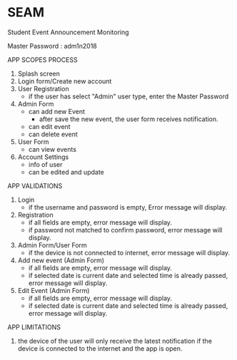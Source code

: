 # SEAM
Student Event Announcement Monitoring

Master Password :	adm1n2018

APP SCOPES PROCESS
1. Splash screen
2. Login form/Create new account
3. User Registration
	- if the user has select "Admin" user type, enter the Master Password
4. Admin Form
	- can add new Event
		- after save the new event, the user form receives notification.
	- can edit event
	- can delete event
5. User Form
	- can view events
6. Account Settings
	- info of user
	- can be edited and update


APP VALIDATIONS
1. Login
	- if the username and password is empty, Error message will display.
2. Registration
	- if all fields are empty, error message will display.
	- if password not matched to confirm password, error message will display.
3. Admin Form/User Form
	- if the device is not connected to internet, error message will display.
4. Add new event (Admin Form)
	- if all fields are empty, error message will display.
	- if selected date is current date and selected time is already passed, error message will display.
5. Edit Event (Admin Form)
	- if all fields are empty, error message will display.
	- if selected date is current date and selected time is already passed, error message will display.

APP LIMITATIONS
1. the device of the user will only receive the latest notification if the device is connected to the internet
   and the app is open. 
